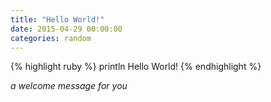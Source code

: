 ```yaml
---
title: "Hello World!"
date: 2015-04-29 00:00:00
categories: random
---
```

{% highlight ruby %}
println Hello World!
{% endhighlight %}

*a welcome message for you*

